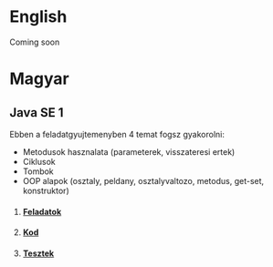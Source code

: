 # English

Coming soon

# Magyar

## Java SE 1

Ebben a feladatgyujtemenyben 4 temat fogsz gyakorolni:
- Metodusok hasznalata (parameterek, visszateresi ertek)
- Ciklusok
- Tombok
- OOP alapok (osztaly, peldany, osztalyvaltozo, metodus, get-set, konstruktor)

1. #### [Feladatok](https://github.com/szabodanika/JavaPractice/blob/master/src/main/resources/hu/javase1.pdf) 
2. #### [Kod](https://github.com/szabodanika/JavaPractice/tree/master/src/main/java/hu/javase1) 
3. #### [Tesztek](https://github.com/szabodanika/JavaPractice/tree/master/src/test/java/hu/javase1)
